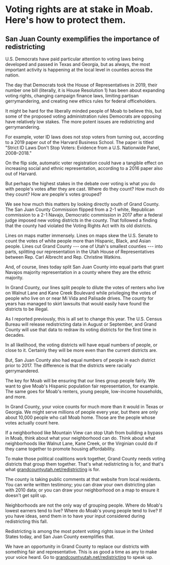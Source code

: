 # Voting rights are at stake in Moab. Here's how to protect them.

## San Juan County exemplifies the importance of redistricting

U.S. Democrats have paid particular attention to voting laws being developed and passed in Texas and Georgia, but as always, the most important activity is happening at the local level in counties across the nation.

The day that Democrats took the House of Representatives in 2019, their number one bill (literally, it is House Resolution 1) has been about expanding voting rights, changing campaign finance laws, limiting partisan gerrymandering, and creating new ethics rules for federal officeholders.

It might be hard for the liberally minded people of Moab to believe this, but some of the proposed voting administration rules Democrats are opposing have relatively low stakes. The more potent issues are redistricting and gerrymandering.

For example, voter ID laws does not stop voters from turning out, according to a 2019 paper out of the Harvard Business School. The paper is titled "Strict ID Laws Don't Stop Voters: Evidence from a U.S. Nationwide Panel, 2008–2018."

On the flip side, automatic voter registration could have a tangible effect on increasing social and ethnic representation, according to a 2016 paper also out of Harvard.

But perhaps the highest stakes in the debate over voting is what you do with people's votes after they are cast. Where do they count? How much do they count? How are people's votes grouped?

We see how much this matters by looking directly south of Grand County. The San Juan County Commission flipped from a 2-1 white, Republican commission to a 2-1 Navajo, Democratic commission in 2017 after a federal judge imposed new voting districts in the county. That followed a finding that the county had violated the Voting Rights Act with its old districts.

Lines on maps matter immensely. Lines on maps skew the U.S. Senate to count the votes of white people more than Hispanic, Black, and Asian people. Lines cut Grand County --- one of Utah's smallest counties --- into parts, splitting our representation in the Utah House of Representatives between Rep. Carl Albrecht and Rep. Christine Watkins.

And, of course, lines today split San Juan County into equal parts that grant Navajos majority representation in a county where they are the ethnic majority.

In Grand County, our lines split people to dilute the votes of renters who live on Walnut Lane and Kane Creek Boulevard while privileging the votes of people who live on or near Mi Vida and Palisade drives. The county for years has managed to skirt lawsuits that would easily have found the districts to be illegal.

As I reported previously, this is all set to change this year. The U.S. Census Bureau will release redistricting data in August or September, and Grand County will use that data to redraw its voting districts for the first time in decades.

In all likelihood, the voting districts will have equal numbers of people, or close to it. Certainly they will be more even than the current districts are.

But, San Juan County also had equal numbers of people in each district prior to 2017. The difference is that the districts were racially gerrymandered.

The key for Moab will be ensuring that our lines group people fairly. We want to give Moab's Hispanic population fair representation, for example. The same goes for Moab's renters, young people, low-income households, and more.

In Grand County, your voice counts for much more than it would in Texas or Georgia. We might serve millions of people every year, but there are only about 10,000 people who call Moab home. Those are the people whose votes actually count here.

If a neighborhood like Mountain View can stop Utah from building a bypass in Moab, think about what your neighborhood can do. Think about what neighborhoods like Walnut Lane, Kane Creek, or the Virginian could do if they came together to promote housing affordability.

To make those political coalitions work together, Grand County needs voting districts that group them together. That's what redistricting is for, and that's what [grandcountyutah.net/redistricting](https://grandcountyutah.net/redistricting) is for.

The county is taking public comments at that website from local residents. You can write written testimony; you can draw your own districting plan with 2010 data; or you can draw your neighborhood on a map to ensure it doesn't get split up.

Neighborhoods are not the only way of grouping people. Where do Moab's lowest earners tend to live? Where do Moab's young people tend to live? If you have ideas, send them in to have your input considered during redistricting this fall.

Redistricting is among the most potent voting rights issue in the United States today, and San Juan County exemplifies that.

We have an opportunity in Grand County to replace our districts with something fair and representative. This is as good a time as any to make your voice heard. Go to [grandcountyutah.net/redistricting](https://grandcountyutah.net/redistricting) to speak up.
